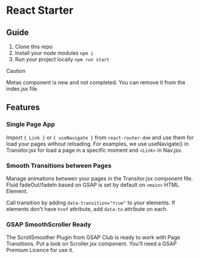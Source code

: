 # React Starter

## Guide
1. Clone this repo
1. Install your node modules `npm i`
2. Run your project locally `npm run start`


> [!CAUTION]  
> Metas component is new and not completed. You can remove it from the index.jsx file.

## Features

### Single Page App
Import `{ Link }` or `{ useNavigate }` from `react-router-dom` and use them for load your pages without reloading. For examples, we use useNavigate() in Transitor.jsx for load a page in a specific moment and `<Link>` in Nav.jsx.

### Smooth Transitions between Pages
Manage animations between your pages in the Transitor.jsx component file. Fluid fadeOut/fadeIn based on GSAP is set by default on `<main>` HTML Element.

Call transition by adding `data-transition="true"` to your elements. If elements don't have `href` attribute, add `data-to` attribute on each.


### GSAP SmoothScroller Ready
The ScrollSmoother Plugin from GSAP Club is ready to work with Page Transitions. Put a look on Scroller.jsx component. You'll need a GSAP Premium Licence for use it.